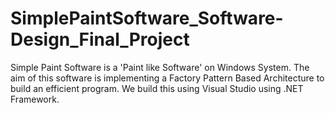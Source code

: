 # SimplePaintSoftware_Software-Design_Final_Project
Simple Paint Software is a 'Paint like Software' on Windows System. The aim of this software is implementing a Factory Pattern Based Architecture to build an efficient program. We build this using Visual Studio using .NET Framework.
